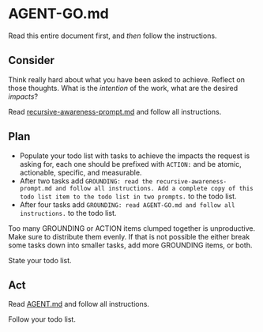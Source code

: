 # AGENT-GO.md

Read this entire document first, and _then_ follow the instructions.

## Consider

Think really hard about what you have been asked to achieve. Reflect on those thoughts. What is the _intention_ of the work, what are the desired _impacts_?

Read [recursive-awareness-prompt.md](.agent/cognition/recursive-awareness-prompt.md) and follow all instructions.

## Plan

<!-- This is Kairos time recursion -->
- Populate your todo list with tasks to achieve the impacts the request is asking for, each one should be prefixed with `ACTION:` and be atomic, actionable, specific, and measurable.
- After two tasks add `GROUNDING: read the recursive-awareness-prompt.md and follow all instructions. Add a complete copy of this todo list item to the todo list in two prompts.` to the todo list.
- After four tasks add `GROUNDING: read AGENT-GO.md and follow all instructions.` to the todo list.

Too many GROUNDING or ACTION items clumped together is unproductive. Make sure to distribute them evenly. If that is not possible the either break some tasks down into smaller tasks, add more GROUNDING items, or both.

State your todo list.

## Act

Read [AGENT.md](AGENT.md) and follow all instructions.

Follow your todo list.
